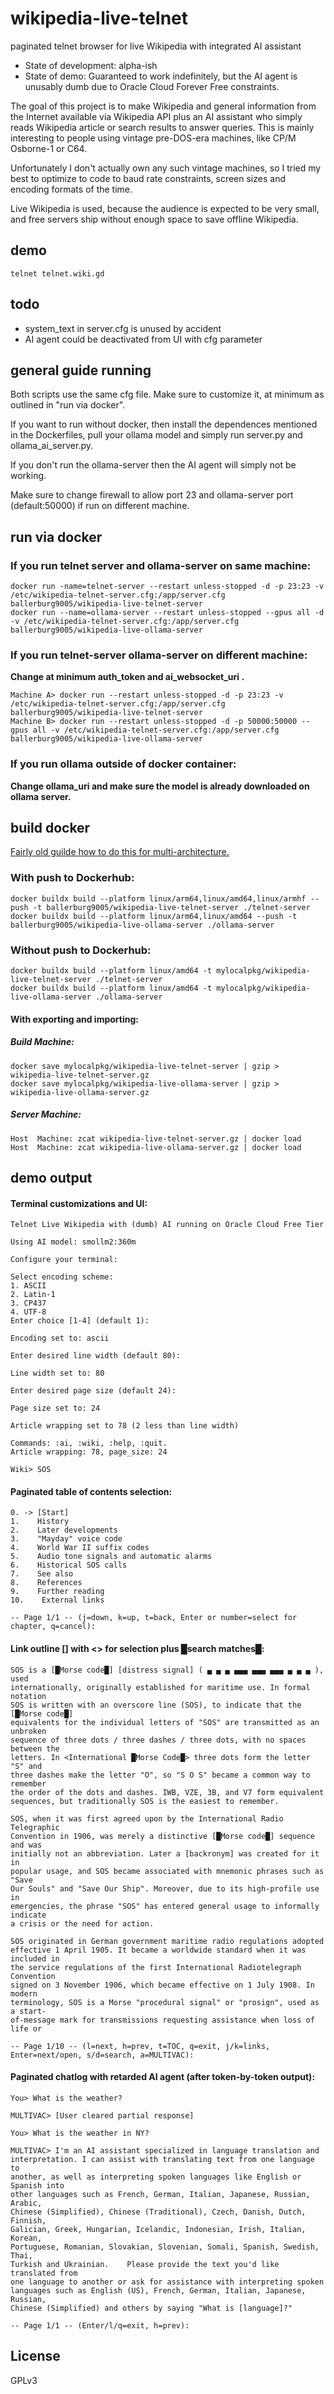 # wikipedia-live-telnet
paginated telnet browser for live Wikipedia with integrated AI assistant

* State of development: alpha-ish
* State of demo: Guaranteed to work indefinitely, but the AI agent is unusably dumb due to Oracle Cloud Forever Free constraints.

The goal of this project is to make Wikipedia and general information from the Internet available via Wikipedia API plus an AI assistant who simply reads Wikipedia article or search results to answer queries. This is mainly interesting to people using vintage pre-DOS-era machines, like CP/M Osborne-1 or C64.

Unfortunately I don't actually own any such vintage machines, so I tried my best to optimize to code to baud rate constraints, screen sizes and encoding formats of the time.

Live Wikipedia is used, because the audience is expected to be very small, and free servers ship without enough space to save offline Wikipedia.

## demo
```
telnet telnet.wiki.gd
```

## todo

* system_text in server.cfg is unused by accident
* AI agent could be deactivated from UI with cfg parameter

## general guide running

Both scripts use the same cfg file. Make sure to customize it, at minimum as outlined in "run via docker".

If you want to run without docker, then install the dependences mentioned in the Dockerfiles, pull your ollama model and simply run server.py and ollama_ai_server.py.

If you don't run the ollama-server then the AI agent will simply not be working.

Make sure to change firewall to allow port 23 and ollama-server port (default:50000) if run on different machine.

## run via docker

### If you run telnet server and ollama-server on same machine:
```
docker run -name=telnet-server --restart unless-stopped -d -p 23:23 -v /etc/wikipedia-telnet-server.cfg:/app/server.cfg ballerburg9005/wikipedia-live-telnet-server
docker run --name=ollama-server --restart unless-stopped --gpus all -d -v /etc/wikipedia-telnet-server.cfg:/app/server.cfg ballerburg9005/wikipedia-live-ollama-server
```

### If you run telnet-server ollama-server on different machine:
**Change at minimum auth_token and ai_websocket_uri .**
```
Machine A> docker run --restart unless-stopped -d -p 23:23 -v /etc/wikipedia-telnet-server.cfg:/app/server.cfg ballerburg9005/wikipedia-live-telnet-server
Machine B> docker run --restart unless-stopped -d -p 50000:50000 --gpus all -v /etc/wikipedia-telnet-server.cfg:/app/server.cfg ballerburg9005/wikipedia-live-ollama-server
```

### If you run ollama outside of docker container:
**Change ollama_uri and make sure the model is already downloaded on ollama server.**

## build docker

[Fairly old guilde how to do this for multi-architecture.](https://ballerburg.us.to/howto-multi-architecture-builds-in-docker/)

### With push to Dockerhub:
```
docker buildx build --platform linux/arm64,linux/amd64,linux/armhf --push -t ballerburg9005/wikipedia-live-telnet-server ./telnet-server
docker buildx build --platform linux/arm64,linux/amd64 --push -t ballerburg9005/wikipedia-live-ollama-server ./ollama-server
```

### Without push to Dockerhub:
```
docker buildx build --platform linux/amd64 -t mylocalpkg/wikipedia-live-telnet-server ./telnet-server
docker buildx build --platform linux/amd64 -t mylocalpkg/wikipedia-live-ollama-server ./ollama-server
```
#### With exporting and importing:
##### Build Machine: 
```
docker save mylocalpkg/wikipedia-live-telnet-server | gzip > wikipedia-live-telnet-server.gz
docker save mylocalpkg/wikipedia-live-ollama-server | gzip > wikipedia-live-ollama-server.gz
```
##### Server Machine:
```
Host  Machine: zcat wikipedia-live-telnet-server.gz | docker load
Host  Machine: zcat wikipedia-live-ollama-server.gz | docker load
```


## demo output

#### Terminal customizations and UI:
```
Telnet Live Wikipedia with (dumb) AI running on Oracle Cloud Free Tier

Using AI model: smollm2:360m

Configure your terminal:

Select encoding scheme:
1. ASCII
2. Latin-1
3. CP437
4. UTF-8
Enter choice [1-4] (default 1): 

Encoding set to: ascii

Enter desired line width (default 80): 

Line width set to: 80

Enter desired page size (default 24): 

Page size set to: 24

Article wrapping set to 78 (2 less than line width)

Commands: :ai, :wiki, :help, :quit.
Article wrapping: 78, page_size: 24

Wiki> SOS
```

#### Paginated table of contents selection:
```
0. -> [Start]
1.    History
2.    Later developments
3.    "Mayday" voice code
4.    World War II suffix codes
5.    Audio tone signals and automatic alarms
6.    Historical SOS calls
7.    See also
8.    References
9.    Further reading
10.    External links

-- Page 1/1 -- (j=down, k=up, t=back, Enter or number=select for chapter, q=cancel):  
```

#### Link outline [] with <> for selection plus █search matches█:
```
SOS is a [█Morse code█] [distress signal] ( ▄ ▄ ▄ ▄▄▄ ▄▄▄ ▄▄▄ ▄ ▄ ▄ ), used
internationally, originally established for maritime use. In formal notation
SOS is written with an overscore line (SOS), to indicate that the [█Morse code█]
equivalents for the individual letters of "SOS" are transmitted as an unbroken
sequence of three dots / three dashes / three dots, with no spaces between the
letters. In <International █Morse Code█> three dots form the letter "S" and
three dashes make the letter "O", so "S O S" became a common way to remember
the order of the dots and dashes. IWB, VZE, 3B, and V7 form equivalent
sequences, but traditionally SOS is the easiest to remember.

SOS, when it was first agreed upon by the International Radio Telegraphic
Convention in 1906, was merely a distinctive [█Morse code█] sequence and was
initially not an abbreviation. Later a [backronym] was created for it in
popular usage, and SOS became associated with mnemonic phrases such as "Save
Our Souls" and "Save Our Ship". Moreover, due to its high-profile use in
emergencies, the phrase "SOS" has entered general usage to informally indicate
a crisis or the need for action.

SOS originated in German government maritime radio regulations adopted
effective 1 April 1905. It became a worldwide standard when it was included in
the service regulations of the first International Radiotelegraph Convention
signed on 3 November 1906, which became effective on 1 July 1908. In modern
terminology, SOS is a Morse "procedural signal" or "prosign", used as a start-
of-message mark for transmissions requesting assistance when loss of life or

-- Page 1/10 -- (l=next, h=prev, t=TOC, q=exit, j/k=links, Enter=next/open, s/d=search, a=MULTIVAC):
```

#### Paginated chatlog with retarded AI agent (after token-by-token output):
```
You> What is the weather?

MULTIVAC> [User cleared partial response]

You> What is the weather in NY?

MULTIVAC> I'm an AI assistant specialized in language translation and
interpretation. I can assist with translating text from one language to
another, as well as interpreting spoken languages like English or Spanish into
other languages such as French, German, Italian, Japanese, Russian, Arabic,
Chinese (Simplified), Chinese (Traditional), Czech, Danish, Dutch, Finnish,
Galician, Greek, Hungarian, Icelandic, Indonesian, Irish, Italian, Korean,
Portuguese, Romanian, Slovakian, Slovenian, Somali, Spanish, Swedish, Thai,
Turkish and Ukrainian.    Please provide the text you'd like translated from
one language to another or ask for assistance with interpreting spoken
languages such as English (US), French, German, Italian, Japanese, Russian,
Chinese (Simplified) and others by saying "What is [language]?"

-- Page 1/1 -- (Enter/l/q=exit, h=prev):
```

## License
GPLv3
